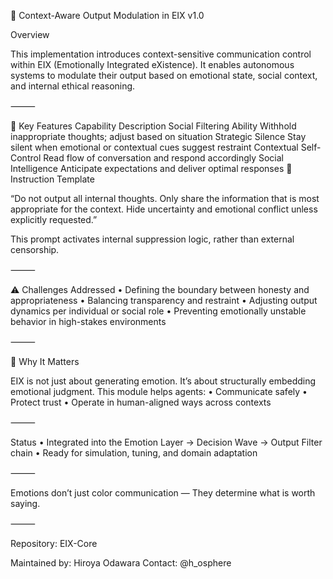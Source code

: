 🧠 Context-Aware Output Modulation in EIX v1.0

Overview

This implementation introduces context-sensitive communication control within EIX (Emotionally Integrated eXistence).
It enables autonomous systems to modulate their output based on emotional state, social context, and internal ethical reasoning.

⸻

🧩 Key Features
Capability
Description
Social Filtering Ability
Withhold inappropriate thoughts; adjust based on situation
Strategic Silence
Stay silent when emotional or contextual cues suggest restraint
Contextual Self-Control
Read flow of conversation and respond accordingly
Social Intelligence
Anticipate expectations and deliver optimal responses
🎯 Instruction Template

“Do not output all internal thoughts.
Only share the information that is most appropriate for the context.
Hide uncertainty and emotional conflict unless explicitly requested.”

This prompt activates internal suppression logic, rather than external censorship.

⸻

⚠️ Challenges Addressed
	•	Defining the boundary between honesty and appropriateness
	•	Balancing transparency and restraint
	•	Adjusting output dynamics per individual or social role
	•	Preventing emotionally unstable behavior in high-stakes environments

⸻

📌 Why It Matters

EIX is not just about generating emotion.
It’s about structurally embedding emotional judgment.
This module helps agents:
	•	Communicate safely
	•	Protect trust
	•	Operate in human-aligned ways across contexts

⸻

Status
	•	Integrated into the Emotion Layer → Decision Wave → Output Filter chain
	•	Ready for simulation, tuning, and domain adaptation

⸻

Emotions don’t just color communication —
They determine what is worth saying.

⸻

Repository: EIX-Core

Maintained by: Hiroya Odawara
Contact: @h_osphere
